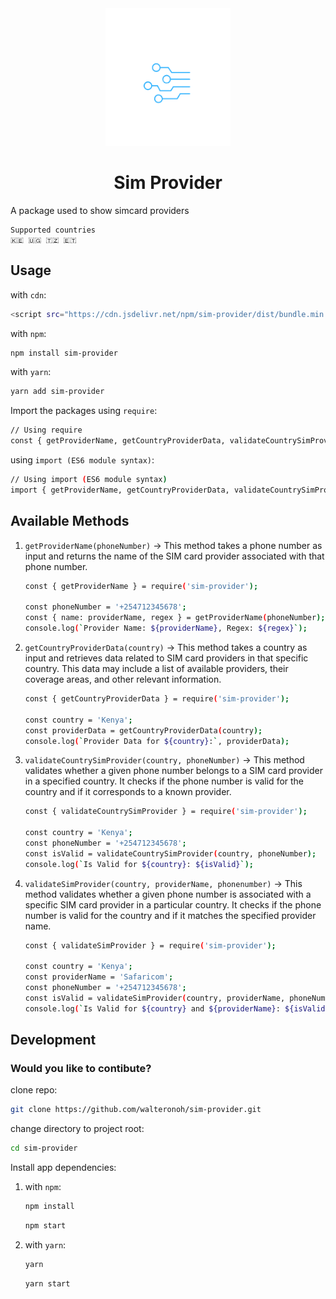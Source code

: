 <!-- ![Logo](assets/logo.png?raw=true "Logo") -->
<div align="center"><img src="dist/assets/logo.png" alt="Logo" width="200"/></div>
<h1 align="center">Sim Provider</h1>
A package used to show simcard providers

```
Supported countries 
🇰🇪 🇺🇬 🇹🇿 🇪🇹
```

## Usage

with `cdn`:

```bash
<script src="https://cdn.jsdelivr.net/npm/sim-provider/dist/bundle.min.js"></script>
```

with `npm`:

```bash
npm install sim-provider
```

with `yarn`:

```bash
yarn add sim-provider
```

Import the packages
using `require`:

```bash
// Using require
const { getProviderName, getCountryProviderData, validateCountrySimProvider, validateSimProvider } = require('sim-provider');
```

using `import (ES6 module syntax)`:

```bash
// Using import (ES6 module syntax)
import { getProviderName, getCountryProviderData, validateCountrySimProvider, validateSimProvider } from 'sim-provider';
```

## Available Methods

1. `getProviderName(phoneNumber)` -> This method takes a phone number as input and returns the name of the SIM card provider associated with that phone number.
   ```bash
   const { getProviderName } = require('sim-provider');

   const phoneNumber = '+254712345678';
   const { name: providerName, regex } = getProviderName(phoneNumber);
   console.log(`Provider Name: ${providerName}, Regex: ${regex}`);

   ```
2. `getCountryProviderData(country)` -> This method takes a country as input and retrieves data related to SIM card providers in that specific country. This data may include a list of available providers, their coverage areas, and other relevant information.
   ```bash
   const { getCountryProviderData } = require('sim-provider');

   const country = 'Kenya';
   const providerData = getCountryProviderData(country);
   console.log(`Provider Data for ${country}:`, providerData);

   ```
3. `validateCountrySimProvider(country, phoneNumber)` -> This method validates whether a given phone number belongs to a SIM card provider in a specified country. It checks if the phone number is valid for the country and if it corresponds to a known provider.
   ```bash
   const { validateCountrySimProvider } = require('sim-provider');

   const country = 'Kenya';
   const phoneNumber = '+254712345678';
   const isValid = validateCountrySimProvider(country, phoneNumber);
   console.log(`Is Valid for ${country}: ${isValid}`);

   ```
4. `validateSimProvider(country, providerName, phonenumber)` -> This method validates whether a given phone number is associated with a specific SIM card provider in a particular country. It checks if the phone number is valid for the country and if it matches the specified provider name.
   ```bash
   const { validateSimProvider } = require('sim-provider');

   const country = 'Kenya';
   const providerName = 'Safaricom';
   const phoneNumber = '+254712345678';
   const isValid = validateSimProvider(country, providerName, phoneNumber);
   console.log(`Is Valid for ${country} and ${providerName}: ${isValid}`);

   ```

## Development
### Would you like to contibute?
clone repo:

```bash
git clone https://github.com/walteronoh/sim-provider.git
```
change directory to project root:
```bash
cd sim-provider
```
Install app dependencies:

1. with `npm`:

   ```bash
   npm install
   ```

   ```bash
   npm start
   ```

2. with `yarn`:

   ```bash
   yarn
   ```

   ```bash
   yarn start
   ```
  
